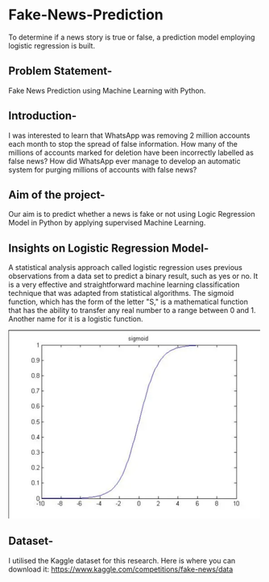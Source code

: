 # Fake-News-Prediction
To determine if a news story is true or false, a prediction model employing logistic regression is built.

## Problem Statement-
Fake News Prediction using Machine Learning with Python.

## Introduction-
I was interested to learn that WhatsApp was removing 2 million accounts each month to stop the spread of false information. How many of the millions of accounts marked for deletion have been incorrectly labelled as false news? How did WhatsApp ever manage to develop an automatic system for purging millions of accounts with false news? 

## Aim of the project-
Our aim is to predict whether a news is fake or not using Logic Regression Model in Python by applying supervised Machine Learning.

## Insights on Logistic Regression Model-
A statistical analysis approach called logistic regression uses previous observations from a data set to predict a binary result, such as yes or no. It is a very effective and straightforward machine learning classification technique that was adapted from statistical algorithms.
The sigmoid function, which has the form of the letter "S," is a mathematical function that has the ability to transfer any real number to a range between 0 and 1. Another name for it is a logistic function.

<img src="sigmoid.png" width="500">

## Dataset-
I utilised the Kaggle dataset for this research. Here is where you can download it: https://www.kaggle.com/competitions/fake-news/data
